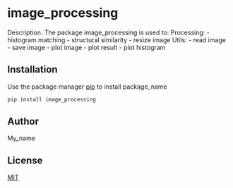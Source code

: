 # image_processing

Description. 
The package image_processing is used to:
Processing:
	- histogram matching
	- structural similarity
	- resize image
Utils:
    - read image
	- save image
	- plot image
	- plot result
	- plot histogram



## Installation

Use the package manager [pip](https://pip.pypa.io/en/stable/) to install package_name

```bash
pip install image_processing
```

## Author
My_name

## License
[MIT](https://choosealicense.com/licenses/mit/)